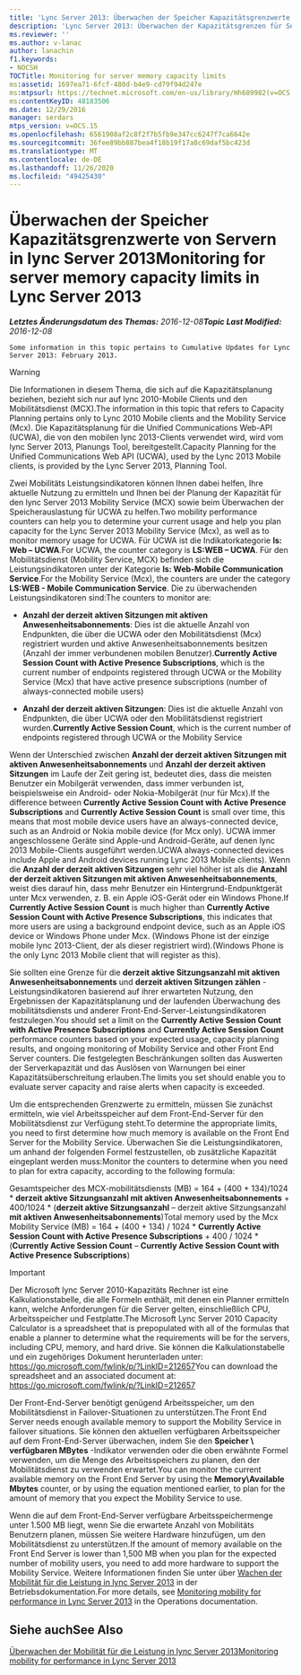 ```yaml
---
title: 'Lync Server 2013: Überwachen der Speicher Kapazitätsgrenzwerte für Server'
description: 'Lync Server 2013: Überwachen der Kapazitätsgrenzen für Server Speicher.'
ms.reviewer: ''
ms.author: v-lanac
author: lanachin
f1.keywords:
- NOCSH
TOCTitle: Monitoring for server memory capacity limits
ms:assetid: 1697ea71-6fcf-480d-b4e9-cd79f94d247e
ms:mtpsurl: https://technet.microsoft.com/en-us/library/Hh689982(v=OCS.15)
ms:contentKeyID: 48183506
ms.date: 12/29/2016
manager: serdars
mtps_version: v=OCS.15
ms.openlocfilehash: 6561908af2c8f2f7b5fb9e347cc6247f7ca6642e
ms.sourcegitcommit: 36fee89bb887bea4f18b19f17a8c69daf5bc423d
ms.translationtype: MT
ms.contentlocale: de-DE
ms.lasthandoff: 11/26/2020
ms.locfileid: "49425430"
---
```

# <a name="monitoring-for-server-memory-capacity-limits-in-lync-server-2013"></a><span data-ttu-id="e3b10-103">Überwachen der Speicher Kapazitätsgrenzwerte von Servern in lync Server 2013</span><span class="sxs-lookup"><span data-stu-id="e3b10-103">Monitoring for server memory capacity limits in Lync Server 2013</span></span>

<div data-xmlns="http://www.w3.org/1999/xhtml">

<div class="topic" data-xmlns="http://www.w3.org/1999/xhtml" data-msxsl="urn:schemas-microsoft-com:xslt" data-cs="https://msdn.microsoft.com/">

<div data-asp="https://msdn2.microsoft.com/asp">



</div>

<div id="mainSection">

<div id="mainBody"><span data-ttu-id="e3b10-104">

<span> </span></span><span class="sxs-lookup"><span data-stu-id="e3b10-104">

<span> </span></span></span>

<span data-ttu-id="e3b10-105">_**Letztes Änderungsdatum des Themas:** 2016-12-08_</span><span class="sxs-lookup"><span data-stu-id="e3b10-105">_**Topic Last Modified:** 2016-12-08_</span></span>

    Some information in this topic pertains to Cumulative Updates for Lync Server 2013: February 2013.

<div>


> [!WARNING]  
> <span data-ttu-id="e3b10-106">Die Informationen in diesem Thema, die sich auf die Kapazitätsplanung beziehen, bezieht sich nur auf lync 2010-Mobile Clients und den Mobilitätsdienst (MCX).</span><span class="sxs-lookup"><span data-stu-id="e3b10-106">The information in this topic that refers to Capacity Planning pertains only to Lync 2010 Mobile clients and the Mobility Service (Mcx).</span></span> <span data-ttu-id="e3b10-107">Die Kapazitätsplanung für die Unified Communications Web-API (UCWA), die von den mobilen lync 2013-Clients verwendet wird, wird vom lync Server 2013, Planungs Tool, bereitgestellt.</span><span class="sxs-lookup"><span data-stu-id="e3b10-107">Capacity Planning for the Unified Communications Web API (UCWA), used by the Lync 2013 Mobile clients, is provided by the Lync Server 2013, Planning Tool.</span></span>



</div>

<span data-ttu-id="e3b10-108">Zwei Mobilitäts Leistungsindikatoren können Ihnen dabei helfen, Ihre aktuelle Nutzung zu ermitteln und Ihnen bei der Planung der Kapazität für den lync Server 2013 Mobility Service (MCX) sowie beim Überwachen der Speicherauslastung für UCWA zu helfen.</span><span class="sxs-lookup"><span data-stu-id="e3b10-108">Two mobility performance counters can help you to determine your current usage and help you plan capacity for the Lync Server 2013 Mobility Service (Mcx), as well as to monitor memory usage for UCWA.</span></span> <span data-ttu-id="e3b10-109">Für UCWA ist die Indikatorkategorie **ls: Web – UCWA**.</span><span class="sxs-lookup"><span data-stu-id="e3b10-109">For UCWA, the counter category is **LS:WEB – UCWA**.</span></span> <span data-ttu-id="e3b10-110">Für den Mobilitätsdienst (Mobility Service, MCX) befinden sich die Leistungsindikatoren unter der Kategorie **ls: Web-Mobile Communication Service**.</span><span class="sxs-lookup"><span data-stu-id="e3b10-110">For the Mobility Service (Mcx), the counters are under the category **LS:WEB - Mobile Communication Service**.</span></span> <span data-ttu-id="e3b10-111">Die zu überwachenden Leistungsindikatoren sind:</span><span class="sxs-lookup"><span data-stu-id="e3b10-111">The counters to monitor are:</span></span>

  - <span data-ttu-id="e3b10-112">**Anzahl der derzeit aktiven Sitzungen mit aktiven Anwesenheitsabonnements**: Dies ist die aktuelle Anzahl von Endpunkten, die über die UCWA oder den Mobilitätsdienst (Mcx) registriert wurden und aktive Anwesenheitsabonnements besitzen (Anzahl der immer verbundenen mobilen Benutzer).</span><span class="sxs-lookup"><span data-stu-id="e3b10-112">**Currently Active Session Count with Active Presence Subscriptions**, which is the current number of endpoints registered through UCWA or the Mobility Service (Mcx) that have active presence subscriptions (number of always-connected mobile users)</span></span>

  - <span data-ttu-id="e3b10-113">**Anzahl der derzeit aktiven Sitzungen**: Dies ist die aktuelle Anzahl von Endpunkten, die über UCWA oder den Mobilitätsdienst registriert wurden.</span><span class="sxs-lookup"><span data-stu-id="e3b10-113">**Currently Active Session Count**, which is the current number of endpoints registered through UCWA or the Mobility Service</span></span>

<span data-ttu-id="e3b10-114">Wenn der Unterschied zwischen **Anzahl der derzeit aktiven Sitzungen mit aktiven Anwesenheitsabonnements** und **Anzahl der derzeit aktiven Sitzungen** im Laufe der Zeit gering ist, bedeutet dies, dass die meisten Benutzer ein Mobilgerät verwenden, dass immer verbunden ist, beispielsweise ein Android- oder Nokia-Mobilgerät (nur für Mcx).</span><span class="sxs-lookup"><span data-stu-id="e3b10-114">If the difference between **Currently Active Session Count with Active Presence Subscriptions** and **Currently Active Session Count** is small over time, this means that most mobile device users have an always-connected device, such as an Android or Nokia mobile device (for Mcx only).</span></span> <span data-ttu-id="e3b10-115">UCWA immer angeschlossene Geräte sind Apple-und Android-Geräte, auf denen lync 2013 Mobile-Clients ausgeführt werden.</span><span class="sxs-lookup"><span data-stu-id="e3b10-115">UCWA always-connected devices include Apple and Android devices running Lync 2013 Mobile clients).</span></span> <span data-ttu-id="e3b10-116">Wenn die **Anzahl der derzeit aktiven Sitzungen** sehr viel höher ist als die **Anzahl der derzeit aktiven Sitzungen mit aktiven Anwesenheitsabonnements**, weist dies darauf hin, dass mehr Benutzer ein Hintergrund-Endpunktgerät unter Mcx verwenden, z. B. ein Apple iOS-Gerät oder ein Windows Phone.</span><span class="sxs-lookup"><span data-stu-id="e3b10-116">If **Currently Active Session Count** is much higher than **Currently Active Session Count with Active Presence Subscriptions**, this indicates that more users are using a background endpoint device, such as an Apple iOS device or Windows Phone under Mcx.</span></span> <span data-ttu-id="e3b10-117">(Windows Phone ist der einzige mobile lync 2013-Client, der als dieser registriert wird).</span><span class="sxs-lookup"><span data-stu-id="e3b10-117">(Windows Phone is the only Lync 2013 Mobile client that will register as this).</span></span>

<span data-ttu-id="e3b10-118">Sie sollten eine Grenze für die **derzeit aktive Sitzungsanzahl mit aktiven Anwesenheitsabonnements** und **derzeit aktiven Sitzungen zählen** -Leistungsindikatoren basierend auf ihrer erwarteten Nutzung, den Ergebnissen der Kapazitätsplanung und der laufenden Überwachung des mobilitätsdiensts und anderer Front-End-Server-Leistungsindikatoren festzulegen.</span><span class="sxs-lookup"><span data-stu-id="e3b10-118">You should set a limit on the **Currently Active Session Count with Active Presence Subscriptions** and **Currently Active Session Count** performance counters based on your expected usage, capacity planning results, and ongoing monitoring of Mobility Service and other Front End Server counters.</span></span> <span data-ttu-id="e3b10-119">Die festgelegten Beschränkungen sollten das Auswerten der Serverkapazität und das Auslösen von Warnungen bei einer Kapazitätsüberschreitung erlauben.</span><span class="sxs-lookup"><span data-stu-id="e3b10-119">The limits you set should enable you to evaluate server capacity and raise alerts when capacity is exceeded.</span></span>

<span data-ttu-id="e3b10-120">Um die entsprechenden Grenzwerte zu ermitteln, müssen Sie zunächst ermitteln, wie viel Arbeitsspeicher auf dem Front-End-Server für den Mobilitätsdienst zur Verfügung steht.</span><span class="sxs-lookup"><span data-stu-id="e3b10-120">To determine the appropriate limits, you need to first determine how much memory is available on the Front End Server for the Mobility Service.</span></span> <span data-ttu-id="e3b10-121">Überwachen Sie die Leistungsindikatoren, um anhand der folgenden Formel festzustellen, ob zusätzliche Kapazität eingeplant werden muss:</span><span class="sxs-lookup"><span data-stu-id="e3b10-121">Monitor the counters to determine when you need to plan for extra capacity, according to the following formula:</span></span>

<span data-ttu-id="e3b10-122">Gesamtspeicher des MCX-mobilitätsdiensts (MB) = 164 + (400 + 134)/1024 \* **derzeit aktive Sitzungsanzahl mit aktiven Anwesenheitsabonnements** + 400/1024 \* (**derzeit aktive Sitzungsanzahl** – derzeit aktive Sitzungsanzahl **mit aktiven Anwesenheitsabonnements**)</span><span class="sxs-lookup"><span data-stu-id="e3b10-122">Total memory used by the Mcx Mobility Service (MB) = 164 + (400 + 134) / 1024 \* **Currently Active Session Count with Active Presence Subscriptions** + 400 / 1024 \* (**Currently Active Session Count** – **Currently Active Session Count with Active Presence Subscriptions**)</span></span>

<div>


> [!IMPORTANT]  
> <span data-ttu-id="e3b10-123">Der Microsoft lync Server 2010-Kapazitäts Rechner ist eine Kalkulationstabelle, die alle Formeln enthält, mit denen ein Planner ermitteln kann, welche Anforderungen für die Server gelten, einschließlich CPU, Arbeitsspeicher und Festplatte.</span><span class="sxs-lookup"><span data-stu-id="e3b10-123">The Microsoft Lync Server 2010 Capacity Calculator is a spreadsheet that is prepopulated with all of the formulas that enable a planner to determine what the requirements will be for the servers, including CPU, memory, and hard drive.</span></span> <span data-ttu-id="e3b10-124">Sie können die Kalkulationstabelle und ein zugehöriges Dokument herunterladen unter: <A href="https://go.microsoft.com/fwlink/p/?linkid=212657">https://go.microsoft.com/fwlink/p/?LinkID=212657</A></span><span class="sxs-lookup"><span data-stu-id="e3b10-124">You can download the spreadsheet and an associated document at: <A href="https://go.microsoft.com/fwlink/p/?linkid=212657">https://go.microsoft.com/fwlink/p/?LinkID=212657</A></span></span>



</div>

<span data-ttu-id="e3b10-125">Der Front-End-Server benötigt genügend Arbeitsspeicher, um den Mobilitätsdienst in Failover-Situationen zu unterstützen.</span><span class="sxs-lookup"><span data-stu-id="e3b10-125">The Front End Server needs enough available memory to support the Mobility Service in failover situations.</span></span> <span data-ttu-id="e3b10-126">Sie können den aktuellen verfügbaren Arbeitsspeicher auf dem Front-End-Server überwachen, indem Sie den **Speicher \\ verfügbaren MBytes** -Indikator verwenden oder die oben erwähnte Formel verwenden, um die Menge des Arbeitsspeichers zu planen, den der Mobilitätsdienst zu verwenden erwartet.</span><span class="sxs-lookup"><span data-stu-id="e3b10-126">You can monitor the current available memory on the Front End Server by using the **Memory\\Available Mbytes** counter, or by using the equation mentioned earlier, to plan for the amount of memory that you expect the Mobility Service to use.</span></span>

<span data-ttu-id="e3b10-127">Wenn die auf dem Front-End-Server verfügbare Arbeitsspeichermenge unter 1.500 MB liegt, wenn Sie die erwartete Anzahl von Mobilitäts Benutzern planen, müssen Sie weitere Hardware hinzufügen, um den Mobilitätsdienst zu unterstützen.</span><span class="sxs-lookup"><span data-stu-id="e3b10-127">If the amount of memory available on the Front End Server is lower than 1,500 MB when you plan for the expected number of mobility users, you need to add more hardware to support the Mobility Service.</span></span> <span data-ttu-id="e3b10-128">Weitere Informationen finden Sie unter über [Wachen der Mobilität für die Leistung in lync Server 2013](lync-server-2013-monitoring-mobility-for-performance.md) in der Betriebsdokumentation.</span><span class="sxs-lookup"><span data-stu-id="e3b10-128">For more details, see [Monitoring mobility for performance in Lync Server 2013](lync-server-2013-monitoring-mobility-for-performance.md) in the Operations documentation.</span></span>

<div>

## <a name="see-also"></a><span data-ttu-id="e3b10-129">Siehe auch</span><span class="sxs-lookup"><span data-stu-id="e3b10-129">See Also</span></span>


[<span data-ttu-id="e3b10-130">Überwachen der Mobilität für die Leistung in lync Server 2013</span><span class="sxs-lookup"><span data-stu-id="e3b10-130">Monitoring mobility for performance in Lync Server 2013</span></span>](lync-server-2013-monitoring-mobility-for-performance.md)  
  

<span data-ttu-id="e3b10-131"></div>

</div>

<span> </span>

</div>

</div>

</span><span class="sxs-lookup"><span data-stu-id="e3b10-131"></div>

</div>

<span> </span>

</div>

</div>

</span></span></div>

